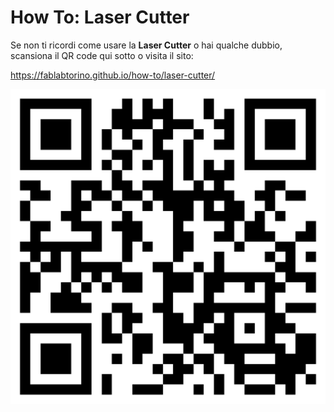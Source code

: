 # How To: Laser Cutter

Se non ti ricordi come usare la __Laser Cutter__ o hai qualche dubbio, scansiona il QR code qui sotto o visita il sito:

https://fablabtorino.github.io/how-to/laser-cutter/

![QRcode](./how-to-laser-cutter.png)
